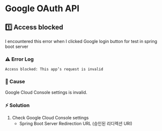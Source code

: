 # Google OAuth API

## 1️⃣ Access blocked

I encountered this error when I clicked Google login button for test in spring boot server

### ⚠️ Error Log

```
Access blocked: This app’s request is invalid
```

### 🧾 Cause

Google Cloud Console settings is invalid.

### ⚡ Solution

1. Check Google Cloud Console settings
    - Spring Boot Server Redirection URL (승인된 리디렉션 URI)